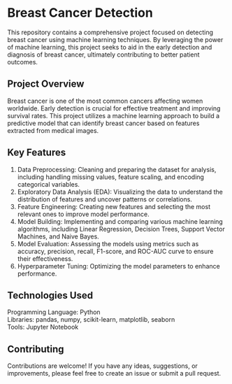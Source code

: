 # Breast Cancer Detection
This repository contains a comprehensive project focused on detecting breast cancer using machine learning techniques. By leveraging the power of machine learning, this project seeks to aid in the early detection and diagnosis of breast cancer, ultimately contributing to better patient outcomes.

## Project Overview
Breast cancer is one of the most common cancers affecting women worldwide. Early detection is crucial for effective treatment and improving survival rates. This project utilizes a machine learning approach to build a predictive model that can identify breast cancer based on features extracted from medical images.

## Key Features
1. Data Preprocessing: Cleaning and preparing the dataset for analysis, including handling missing values, feature scaling, and encoding categorical variables.
2. Exploratory Data Analysis (EDA): Visualizing the data to understand the distribution of features and uncover patterns or correlations.
3. Feature Engineering: Creating new features and selecting the most relevant ones to improve model performance.
4. Model Building: Implementing and comparing various machine learning algorithms, including Linear Regression, Decision Trees, Support Vector Machines, and Naive Bayes.
5. Model Evaluation: Assessing the models using metrics such as accuracy, precision, recall, F1-score, and ROC-AUC curve to ensure their effectiveness.
6. Hyperparameter Tuning: Optimizing the model parameters to enhance performance.

## Technologies Used
Programming Language: Python </br>
Libraries: pandas, numpy, scikit-learn, matplotlib, seaborn <br>
Tools: Jupyter Notebook

## Contributing
Contributions are welcome! If you have any ideas, suggestions, or improvements, please feel free to create an issue or submit a pull request.

